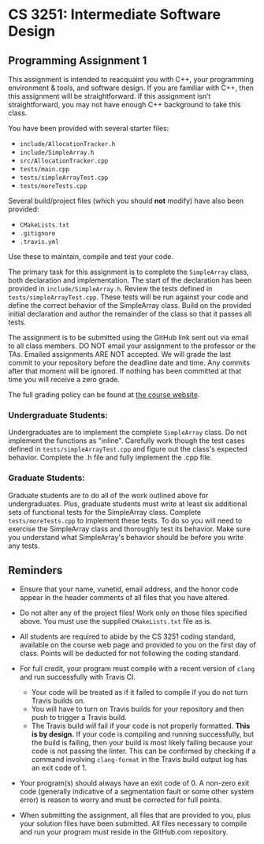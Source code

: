 # CS 3251: Intermediate Software Design

## Programming Assignment 1

This assignment is intended to reacquaint you with C++, your programming environment & tools, and software design. If you are familiar with C++, then this assignment will be straightforward. If this assignment isn’t straightforward, you may not have enough C++ background to take this class.

You have been provided with several starter files:

* `include/AllocationTracker.h`
* `include/SimpleArray.h`
* `src/AllocationTracker.cpp`
* `tests/main.cpp`
* `tests/simpleArrayTest.cpp`
* `tests/moreTests.cpp`

Several build/project files (which you should **not** modify) have also been provided:

* `CMakeLists.txt`
* `.gitignore`
* `.travis.yml`

Use these to maintain, compile and test your code.

The primary task for this assignment is to complete the `SimpleArray` class, both declaration and implementation.  The start of the declaration has been provided in `include/SimpleArray.h`.  Review the tests defined in `tests/simpleArrayTest.cpp`.  These tests will be run against your code and define the correct behavior of the SimpleArray class.  Build on the provided initial declaration and author the remainder of the class so that it passes all tests.

The assignment is to be submitted using the GitHub link sent out via email to all class members. DO NOT email your assignment to the professor or the TAs.  Emailed assignments ARE NOT accepted.  We will grade the last commit to your repository before the deadline date and time.  Any commits after that moment will be ignored.  If nothing has been committed at that time you will receive a zero grade. 

The full grading policy can be found at [the course website](https://vuse-cs3251.github.io/grading-breakdown/).

### Undergraduate Students:

Undergraduates are to implement the complete `SimpleArray` class.  Do not implement the functions as "inline".  Carefully work though the test cases defined in `tests/simpleArrayTest.cpp` and figure out the class's expected behavior.  Complete the .h file and fully implement the .cpp file.
 
### Graduate Students:

Graduate students are to do all of the work outlined above for undergraduates.  Plus, graduate students must write at least six additional sets of functional tests for the SimpleArray class.  Complete `tests/moreTests.cpp` to implement these tests.  To do so you will need to exercise the SimpleArray class and thoroughly test its behavior.  Make sure you understand what SimpleArray's behavior should be before you write any tests.


## Reminders

* Ensure that your name, vunetid, email address, and the honor code appear in the header comments of all files that you have altered.

* Do not alter any of the project files!  Work only on those files specified above.  You must use the supplied `CMakeLists.txt` file as is.

* All students are required to abide by the CS 3251 coding standard, available on the course web page and provided to you on the first day of class. Points will be deducted for not following the coding standard.

* For full credit, your program must compile with a recent version of `clang` and run successfully with Travis CI.
  * Your code will be treated as if it failed to compile if you do not turn Travis builds on.
  * You will have to turn on Travis builds for your repository and then push to trigger a Travis build.
  * The Travis build *will* fail if your code is not properly formatted. **This is by design.** If your code is compiling and running successfully, but the build is failing, then your build is most likely failing because your code is not passing the linter. This can be confirmed by checking if a command involving `clang-format` in the Travis build output log has an exit code of 1.

* Your program(s) should always have an exit code of 0.  A non-zero exit code (generally indicative of a segmentation fault or some other system error) is reason to worry and must be corrected for full points.
  
* When submitting the assignment, all files that are provided to you, plus your solution files have been submitted. All files necessary to compile and run your program must reside in the GitHub.com repository.
